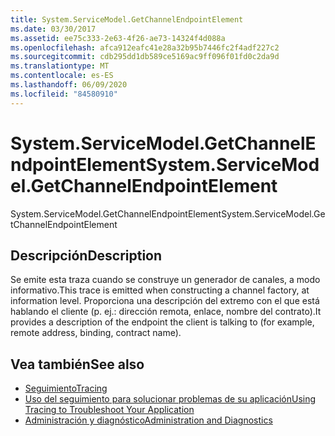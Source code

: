 ```yaml
---
title: System.ServiceModel.GetChannelEndpointElement
ms.date: 03/30/2017
ms.assetid: ee75c333-2e63-4f26-ae73-14324f4d088a
ms.openlocfilehash: afca912eafc41e28a32b95b7446fc2f4adf227c2
ms.sourcegitcommit: cdb295dd1db589ce5169ac9ff096f01fd0c2da9d
ms.translationtype: MT
ms.contentlocale: es-ES
ms.lasthandoff: 06/09/2020
ms.locfileid: "84580910"
---
```

# <a name="systemservicemodelgetchannelendpointelement"></a><span data-ttu-id="13321-102">System.ServiceModel.GetChannelEndpointElement</span><span class="sxs-lookup"><span data-stu-id="13321-102">System.ServiceModel.GetChannelEndpointElement</span></span>
<span data-ttu-id="13321-103">System.ServiceModel.GetChannelEndpointElement</span><span class="sxs-lookup"><span data-stu-id="13321-103">System.ServiceModel.GetChannelEndpointElement</span></span>  
  
## <a name="description"></a><span data-ttu-id="13321-104">Descripción</span><span class="sxs-lookup"><span data-stu-id="13321-104">Description</span></span>  
 <span data-ttu-id="13321-105">Se emite esta traza cuando se construye un generador de canales, a modo informativo.</span><span class="sxs-lookup"><span data-stu-id="13321-105">This trace is emitted when constructing a channel factory, at information level.</span></span> <span data-ttu-id="13321-106">Proporciona una descripción del extremo con el que está hablando el cliente (p. ej.: dirección remota, enlace, nombre del contrato).</span><span class="sxs-lookup"><span data-stu-id="13321-106">It provides a description of the endpoint the client is talking to (for example, remote address, binding, contract name).</span></span>  
  
## <a name="see-also"></a><span data-ttu-id="13321-107">Vea también</span><span class="sxs-lookup"><span data-stu-id="13321-107">See also</span></span>

- [<span data-ttu-id="13321-108">Seguimiento</span><span class="sxs-lookup"><span data-stu-id="13321-108">Tracing</span></span>](index.md)
- [<span data-ttu-id="13321-109">Uso del seguimiento para solucionar problemas de su aplicación</span><span class="sxs-lookup"><span data-stu-id="13321-109">Using Tracing to Troubleshoot Your Application</span></span>](using-tracing-to-troubleshoot-your-application.md)
- [<span data-ttu-id="13321-110">Administración y diagnóstico</span><span class="sxs-lookup"><span data-stu-id="13321-110">Administration and Diagnostics</span></span>](../index.md)
